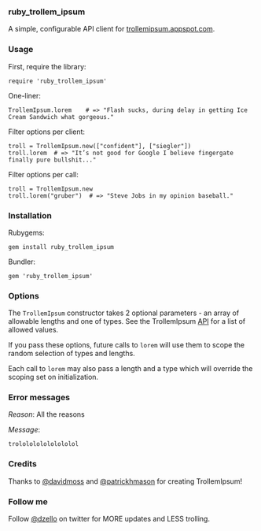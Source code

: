 ### ruby_trollem_ipsum

A simple, configurable API client for [trollemipsum.appspot.com](http://trollemipsum.appspot.com).

### Usage

First, require the library:

    require 'ruby_trollem_ipsum'

One-liner:

    TrollemIpsum.lorem    # => "Flash sucks, during delay in getting Ice Cream Sandwich what gorgeous."

Filter options per client:

    troll = TrollemIpsum.new(["confident"], ["siegler"])
    troll.lorem  # => "It’s not good for Google I believe fingergate finally pure bullshit..."

Filter options per call:

    troll = TrollemIpsum.new
    troll.lorem("gruber")  # => "Steve Jobs in my opinion baseball."

### Installation

Rubygems:

    gem install ruby_trollem_ipsum

Bundler:

    gem 'ruby_trollem_ipsum'

### Options

The `TrollemIpsum` constructor takes 2 optional parameters - an array of allowable lengths and one of types. See the TrollemIpsum [API](http://trollemipsum.appspot.com/api.json?type=apple&length=new) for a list of allowed values.

If you pass these options, future calls to `lorem` will use them to scope the random selection of types and lengths.

Each call to `lorem` may also pass a length and a type which will override the scoping set on initialization.

### Error messages

*Reason*: All the reasons

*Message*:

    trololololololololol

### Credits

Thanks to [@davidmoss](https://twitter.com/davidmoss) and [@patrickhmason](https://twitter.com/patrickhmason) for creating TrollemIpsum!

### Follow me

Follow [@dzello](https://twitter.com/dzello) on twitter for MORE updates and LESS trolling.

